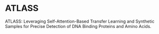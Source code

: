 # ATLASS
ATLASS: Leveraging Self-Attention-Based Transfer Learning and Synthetic Samples for Precise Detection of DNA Binding Proteins and Amino Acids.

